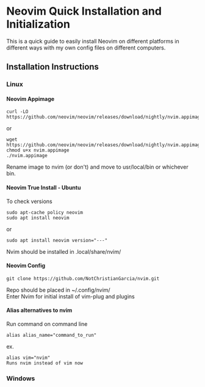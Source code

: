# Neovim Quick Installation and Initialization
This is a quick guide to easily install Neovim on different platforms in different ways with my own config files on different computers.  
  
## Installation Instructions
### Linux
#### Neovim Appimage
~~~~
curl -LO https://github.com/neovim/neovim/releases/download/nightly/nvim.appimage  
~~~~
or  
~~~~
wget https://github.com/neovim/neovim/releases/download/nightly/nvim.appimage  
chmod u+x nvim.appimage  
./nvim.appimage 
~~~~
Rename image to nvim (or don't) and move to usr/local/bin or whichever bin.  
  
#### Neovim True Install - Ubuntu
To check versions  
~~~~
sudo apt-cache policy neovim  
sudo apt install neovim  
~~~~
or  
~~~~
sudo apt install neovim version="---"  
~~~~
Nvim should be installed in .local/share/nvim/  
  
#### Neovim Config
~~~~
git clone https://github.com/NotChristianGarcia/nvim.git  
~~~~
Repo should be placed in ~/.config/nvim/  
Enter Nvim for initial install of vim-plug and plugins  
  
#### Alias alternatives to nvim
Run command on command line  
~~~~
alias alias_name="command_to_run"  
~~~~
ex.  
~~~~
alias vim="nvim"  
Runs nvim instead of vim now  
~~~~
  
### Windows
